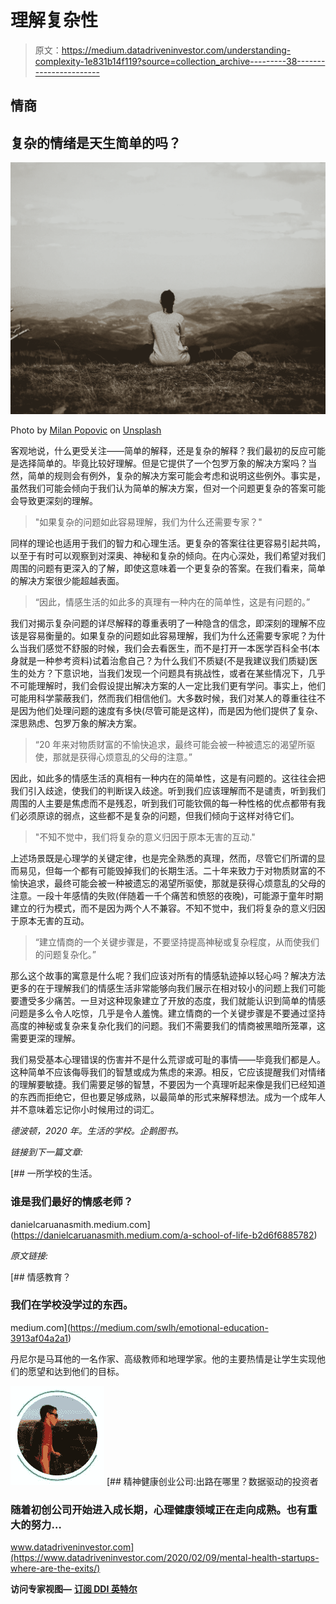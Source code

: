 # 理解复杂性

> 原文：<https://medium.datadriveninvestor.com/understanding-complexity-1e831b14f119?source=collection_archive---------38----------------------->

## 情商

## 复杂的情绪是天生简单的吗？

![](img/fbdb852f95114c2bc846bfc038f70d91.png)

Photo by [Milan Popovic](https://unsplash.com/@itsmiki5?utm_source=medium&utm_medium=referral) on [Unsplash](https://unsplash.com?utm_source=medium&utm_medium=referral)

客观地说，什么更受关注——简单的解释，还是复杂的解释？我们最初的反应可能是选择简单的。毕竟比较好理解。但是它提供了一个包罗万象的解决方案吗？当然，简单的规则会有例外，复杂的解决方案可能会考虑和说明这些例外。事实是，虽然我们可能会倾向于我们认为简单的解决方案，但对一个问题更复杂的答案可能会导致更深刻的理解。

> "如果复杂的问题如此容易理解，我们为什么还需要专家？"

同样的理论也适用于我们的智力和心理生活。更复杂的答案往往更容易引起共鸣，以至于有时可以观察到对深奥、神秘和复杂的倾向。在内心深处，我们希望对我们周围的问题有更深入的了解，即使这意味着一个更复杂的答案。在我们看来，简单的解决方案很少能超越表面。

> “因此，情感生活的如此多的真理有一种内在的简单性，这是有问题的。”

我们对揭示复杂问题的详尽解释的尊重表明了一种隐含的信念，即深刻的理解不应该是容易衡量的。如果复杂的问题如此容易理解，我们为什么还需要专家呢？为什么当我们感觉不舒服的时候，我们会去看医生，而不是打开一本医学百科全书(本身就是一种参考资料)试着治愈自己？为什么我们不质疑(不是我建议我们质疑)医生的处方？下意识地，当我们发现一个问题具有挑战性，或者在某些情况下，几乎不可能理解时，我们会假设提出解决方案的人一定比我们更有学问。事实上，他们可能用科学蒙蔽我们，然而我们相信他们。大多数时候，我们对某人的尊重往往不是因为他们处理问题的速度有多快(尽管可能是这样)，而是因为他们提供了复杂、深思熟虑、包罗万象的解决方案。

> “20 年来对物质财富的不愉快追求，最终可能会被一种被遗忘的渴望所驱使，那就是获得心烦意乱的父母的注意。”

因此，如此多的情感生活的真相有一种内在的简单性，这是有问题的。这往往会把我们引入歧途，使我们的判断误入歧途。听到我们应该理解而不是谴责，听到我们周围的人主要是焦虑而不是残忍，听到我们可能钦佩的每一种性格的优点都带有我们必须原谅的弱点，这些都不是复杂的问题，但我们倾向于这样对待它们。

> "不知不觉中，我们将复杂的意义归因于原本无害的互动."

上述场景既是心理学的关键定律，也是完全熟悉的真理，然而，尽管它们所谓的显而易见，但每一个都有可能毁掉我们的长期生活。二十年来致力于对物质财富的不愉快追求，最终可能会被一种被遗忘的渴望所驱使，那就是获得心烦意乱的父母的注意。一段十年感情的失败(伴随着一千个痛苦和愤怒的夜晚)，可能源于童年时期建立的行为模式，而不是因为两个人不兼容。不知不觉中，我们将复杂的意义归因于原本无害的互动。

> “建立情商的一个关键步骤是，不要坚持提高神秘或复杂程度，从而使我们的问题复杂化。”

那么这个故事的寓意是什么呢？我们应该对所有的情感轨迹掉以轻心吗？解决方法更多的在于理解我们的情感生活非常能够向我们展示在相对较小的问题上我们可能要遭受多少痛苦。一旦对这种现象建立了开放的态度，我们就能认识到简单的情感问题是多么令人吃惊，几乎是令人羞愧。建立情商的一个关键步骤是不要通过坚持高度的神秘或复杂来复杂化我们的问题。我们不需要我们的情商被黑暗所笼罩，这需要更深的理解。

我们易受基本心理错误的伤害并不是什么荒谬或可耻的事情——毕竟我们都是人。这种简单不应该侮辱我们的智慧或成为焦虑的来源。相反，它应该提醒我们对情绪的理解要敏捷。我们需要足够的智慧，不要因为一个真理听起来像是我们已经知道的东西而拒绝它，但也要足够成熟，以最简单的形式来解释想法。成为一个成年人并不意味着忘记你小时候用过的词汇。

*德波顿，2020 年。生活的学校。企鹅图书。*

*链接到下一篇文章:*

[](https://danielcaruanasmith.medium.com/a-school-of-life-b2d6f6885782) [## 一所学校的生活。

### 谁是我们最好的情感老师？

danielcaruanasmith.medium.com](https://danielcaruanasmith.medium.com/a-school-of-life-b2d6f6885782) 

*原文链接:*

[](https://medium.com/swlh/emotional-education-3913af04a2a1) [## 情感教育？

### 我们在学校没学过的东西。

medium.com](https://medium.com/swlh/emotional-education-3913af04a2a1) 

丹尼尔是马耳他的一名作家、高级教师和地理学家。他的主要热情是让学生实现他们的愿望和达到他们的目标。

![](img/a29b584ade460b1798a2101eed338dd3.png)[](https://www.datadriveninvestor.com/2020/02/09/mental-health-startups-where-are-the-exits/) [## 精神健康创业公司:出路在哪里？数据驱动的投资者

### 随着初创公司开始进入成长期，心理健康领域正在走向成熟。也有重大的努力…

www.datadriveninvestor.com](https://www.datadriveninvestor.com/2020/02/09/mental-health-startups-where-are-the-exits/) 

**访问专家视图—** [**订阅 DDI 英特尔**](https://datadriveninvestor.com/ddi-intel)